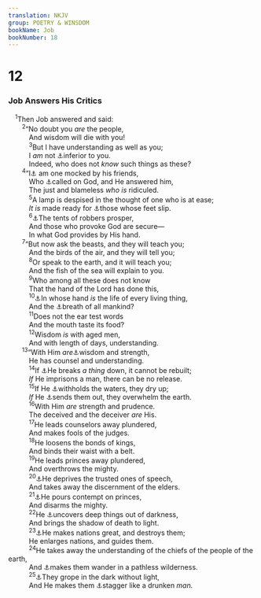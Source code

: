 ```yaml
---
translation: NKJV
group: POETRY & WINSDOM
bookName: Job 
bookNumber: 18
---
```


<div class="title"><h1>12</h1><h3>Job Answers His Critics</h3></div>
<span class="verse giop_12_1"> <sup>1</sup>Then Job answered and said:<br/></span>
<span class="verse giop_12_2">  <sup>2</sup>“No doubt you <i>are</i> the people,<br/>   And wisdom will die with you!<br/></span>
<span class="verse giop_12_3">   <sup>3</sup>But I have understanding as well as you;<br/>   I <i>am</i> not <a data-toggle="tooltip" data-placement="bottom" title="Job 13:2">⚓</a>inferior to you.<br/>   Indeed, who does not <i>know</i> such things as these?<br/></span>
<span class="verse giop_12_4">  <sup>4</sup>“I<a data-toggle="tooltip" data-placement="bottom" title="Job 21:3">⚓</a> am one mocked by his friends,<br/>   Who <a data-toggle="tooltip" data-placement="bottom" title="Ps. 91:15">⚓</a>called on God, and He answered him,<br/>   The just and blameless <i>who</i> <i>is</i> ridiculed.<br/></span>
<span class="verse giop_12_5">   <sup>5</sup>A lamp is despised in the thought of one who is at ease;<br/>   <i>It</i> <i>is</i> made ready for <a data-toggle="tooltip" data-placement="bottom" title="Prov. 14:2">⚓</a>those whose feet slip.<br/></span>
<span class="verse giop_12_6">   <sup>6</sup><a data-toggle="tooltip" data-placement="bottom" title="(Job 9:24; 21:6–16; Ps. 73:12; Jer. 12:1; Mal. 3:15)">⚓</a>The tents of robbers prosper,<br/>   And those who provoke God are secure—<br/>   In what God provides by His hand.<br/></span>
<span class="verse giop_12_7">  <sup>7</sup>“But now ask the beasts, and they will teach you;<br/>   And the birds of the air, and they will tell you;<br/></span>
<span class="verse giop_12_8">   <sup>8</sup>Or speak to the earth, and it will teach you;<br/>   And the fish of the sea will explain to you.<br/></span>
<span class="verse giop_12_9">   <sup>9</sup>Who among all these does not know<br/>   That the hand of the Lord has done this,<br/></span>
<span class="verse giop_12_10">   <sup>10</sup><a data-toggle="tooltip" data-placement="bottom" title="(Acts 17:28)">⚓</a>In whose hand <i>is</i> the life of every living thing,<br/>   And the <a data-toggle="tooltip" data-placement="bottom" title="Job 27:3; 33:4">⚓</a>breath of all mankind?<br/></span>
<span class="verse giop_12_11">   <sup>11</sup>Does not the ear test words<br/>   And the mouth taste its food?<br/></span>
<span class="verse giop_12_12">   <sup>12</sup>Wisdom <i>is</i> with aged men,<br/>   And with length of days, understanding.<br/></span>
<span class="verse giop_12_13">  <sup>13</sup>“With Him <i>are</i><a data-toggle="tooltip" data-placement="bottom" title="Job 9:4; 36:5">⚓</a>wisdom and strength,<br/>   He has counsel and understanding.<br/></span>
<span class="verse giop_12_14">   <sup>14</sup>If <a data-toggle="tooltip" data-placement="bottom" title="Job 11:10; Is. 25:2">⚓</a>He breaks <i>a</i> <i>thing</i> down, it cannot be rebuilt;<br/>   <i>If</i> He imprisons a man, there can be no release.<br/></span>
<span class="verse giop_12_15">   <sup>15</sup>If He <a data-toggle="tooltip" data-placement="bottom" title="Deut. 11:17; (1 Kin. 8:35, 36)">⚓</a>withholds the waters, they dry up;<br/>   <i>If</i> He <a data-toggle="tooltip" data-placement="bottom" title="Gen. 7:11–24">⚓</a>sends them out, they overwhelm the earth.<br/></span>
<span class="verse giop_12_16">   <sup>16</sup>With Him <i>are</i> strength and prudence.<br/>   The deceived and the deceiver <i>are</i> His.<br/></span>
<span class="verse giop_12_17">   <sup>17</sup>He leads counselors away plundered,<br/>   And makes fools of the judges.<br/></span>
<span class="verse giop_12_18">   <sup>18</sup>He loosens the bonds of kings,<br/>   And binds their waist with a belt.<br/></span>
<span class="verse giop_12_19">   <sup>19</sup>He leads princes away plundered,<br/>   And overthrows the mighty.<br/></span>
<span class="verse giop_12_20">   <sup>20</sup><a data-toggle="tooltip" data-placement="bottom" title="Job 32:9">⚓</a>He deprives the trusted ones of speech,<br/>   And takes away the discernment of the elders.<br/></span>
<span class="verse giop_12_21">   <sup>21</sup><a data-toggle="tooltip" data-placement="bottom" title="(Job 34:19); Ps. 107:40; (Dan. 2:21)">⚓</a>He pours contempt on princes,<br/>   And disarms the mighty.<br/></span>
<span class="verse giop_12_22">   <sup>22</sup>He <a data-toggle="tooltip" data-placement="bottom" title="Dan. 2:22; (1 Cor. 4:5)">⚓</a>uncovers deep things out of darkness,<br/>   And brings the shadow of death to light.<br/></span>
<span class="verse giop_12_23">   <sup>23</sup><a data-toggle="tooltip" data-placement="bottom" title="Is. 9:3; 26:15">⚓</a>He makes nations great, and destroys them;<br/>   He enlarges nations, and guides them.<br/></span>
<span class="verse giop_12_24">   <sup>24</sup>He takes away the understanding of the chiefs of the people of the earth,<br/>   And <a data-toggle="tooltip" data-placement="bottom" title="Ps. 107:4">⚓</a>makes them wander in a pathless wilderness.<br/></span>
<span class="verse giop_12_25">   <sup>25</sup><a data-toggle="tooltip" data-placement="bottom" title="Job 5:14; 15:30; 18:18">⚓</a>They grope in the dark without light,<br/>   And He makes them <a data-toggle="tooltip" data-placement="bottom" title="Ps. 107:27">⚓</a>stagger like a drunken <i>man.</i><br/></span>
